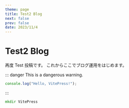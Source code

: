 ```yaml
---
theme: page
title: Test2 Blog
next: false
prev: false
date: 2023/11/4
---
```


# Test2 Blog

再度 Test 投稿です。 これからここでブログ運用をはじめます。

::: danger
This is a dangerous warning.

```js
console.log("Hello, VitePress!");
```

:::

```cmd
mkdir VitePress
```
